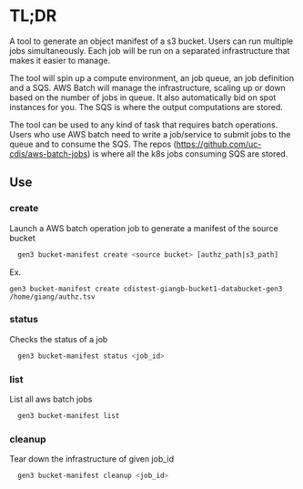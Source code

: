 # TL;DR

A tool to generate an object manifest of a s3 bucket. Users can run multiple jobs simultaneously. Each job will be run on a separated infrastructure that makes it easier to manage.

The tool will spin up a compute environment, an job queue, an job definition and a SQS. AWS Batch will manage the infrastructure, scaling up or down based on the number of jobs in queue. It also automatically bid on spot instances for you. The SQS is where the output computations are stored.

The tool can be used to any kind of task that requires batch operations. Users who use AWS batch need to write a job/service to submit jobs to the queue and to consume the SQS. The repos (https://github.com/uc-cdis/aws-batch-jobs) is where all the k8s jobs consuming SQS are stored.


## Use

### create

Launch a AWS batch operation job to generate a manifest of the source bucket

```bash
  gen3 bucket-manifest create <source bucket> [authz_path|s3_path]
```

Ex.
```
gen3 bucket-manifest create cdistest-giangb-bucket1-databucket-gen3 /home/giang/authz.tsv
```

### status
Checks the status of a job

```bash
  gen3 bucket-manifest status <job_id>
```

### list
List all aws batch jobs

```bash
  gen3 bucket-manifest list
```

### cleanup
Tear down the infrastructure of given job_id

```bash
  gen3 bucket-manifest cleanup <job_id>
```